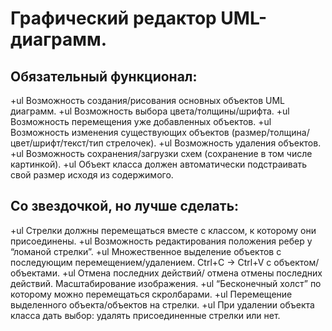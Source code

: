 # Графический редактор UML-диаграмм.

## Обязательный функционал: 
+ul Возможность создания/рисования основных объектов UML диаграмм. 
+ul Возможность выбора цвета/толщины/шрифта. 
+ul Возможность перемещения уже добавленных объектов. 
+ul Возможность изменения существующих объектов (размер/толщина/цвет/шрифт/текст/тип стрелочек). 
+ul Возможность удаления объектов. 
+ul Возможность сохранения/загрузки схем (сохранение в том числе картинкой). 
+ul Объект класса должен автоматически подстраивать свой размер исходя из содержимого.

## Со звездочкой, но лучше сделать:
+ul Стрелки должны перемещаться вместе с классом, к которому они присоединены. 
+ul Возможность редактирования положения ребер у “ломаной стрелки”. 
+ul Множественное выделение объектов с последующим перемещением/удалением. Ctrl+C -> Ctrl+V с объектом/объектами. 
+ul Отмена последних действий/ отмена отмены последних действий. Масштабирование изображения. 
+ul “Бесконечный холст” по которому можно перемещаться скролбарами. 
+ul Перемещение выделенного объекта/объектов на стрелки. 
+ul При удалении объекта класса дать выбор: удалять присоединенные стрелки или нет.
